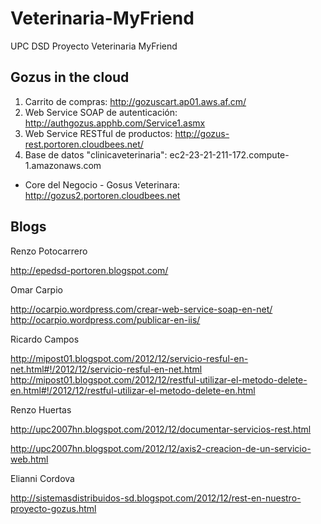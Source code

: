 Veterinaria-MyFriend
====================

UPC DSD Proyecto Veterinaria MyFriend

Gozus in the cloud
------------------

1. Carrito de compras: http://gozuscart.ap01.aws.af.cm/
2. Web Service SOAP de autenticación: http://authgozus.apphb.com/Service1.asmx
3. Web Service RESTful de productos: http://gozus-rest.portoren.cloudbees.net/
4. Base de datos "clinicaveterinaria": ec2-23-21-211-172.compute-1.amazonaws.com

* Core del Negocio - Gosus Veterinara: http://gozus2.portoren.cloudbees.net

Blogs
-----

Renzo Potocarrero

http://epedsd-portoren.blogspot.com/

Omar Carpio

http://ocarpio.wordpress.com/crear-web-service-soap-en-net/
http://ocarpio.wordpress.com/publicar-en-iis/

Ricardo Campos

http://mipost01.blogspot.com/2012/12/servicio-resful-en-net.html#!/2012/12/servicio-resful-en-net.html
http://mipost01.blogspot.com/2012/12/restful-utilizar-el-metodo-delete-en.html#!/2012/12/restful-utilizar-el-metodo-delete-en.html

Renzo Huertas

http://upc2007hn.blogspot.com/2012/12/documentar-servicios-rest.html

http://upc2007hn.blogspot.com/2012/12/axis2-creacion-de-un-servicio-web.html

Elianni Cordova

http://sistemasdistribuidos-sd.blogspot.com/2012/12/rest-en-nuestro-proyecto-gozus.html
